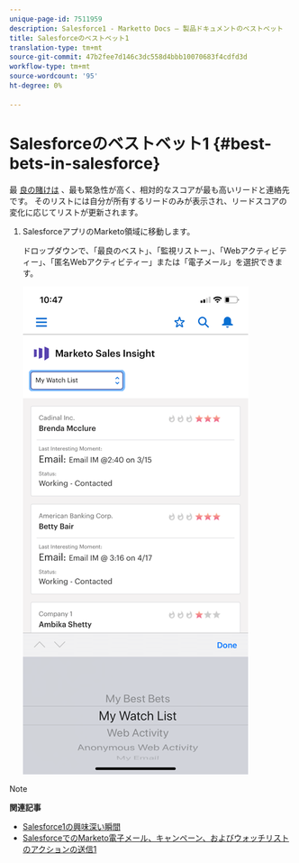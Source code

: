 ```yaml
---
unique-page-id: 7511959
description: Salesforce1 - Marketto Docs — 製品ドキュメントのベストベット
title: Salesforceのベストベット1
translation-type: tm+mt
source-git-commit: 47b2fee7d146c3dc558d4bbb10070683f4cdfd3d
workflow-type: tm+mt
source-wordcount: '95'
ht-degree: 0%

---
```



# Salesforceのベストベット1 {#best-bets-in-salesforce}

最 [良の賭けは](../../../../product-docs/marketo-sales-insight/msi-for-salesforce/features/stars-and-flames/priority-urgency-relative-score-and-best-bets.md) 、最も緊急性が高く、相対的なスコアが最も高いリードと連絡先です。 そのリストには自分が所有するリードのみが表示され、リードスコアの変化に応じてリストが更新されます。

1. SalesforceアプリのMarketo領域に移動します。

   ドロップダウンで、「最良のベスト」、「監視リストー」、「Webアクティビティー」、「匿名Webアクティビティー」または「電子メール」を選択できます。

   ![](assets/one-2.png)

>[!NOTE]
>
>**関連記事**
>
>* [Salesforce1の興味深い瞬間](interesting-moments-in-salesforce1.md)
>* [SalesforceでのMarketo電子メール、キャンペーン、およびウォッチリストのアクションの送信1](send-marketo-email-and-campaign-and-watchlist-actions-in-salesforce1.md)

>



